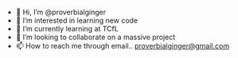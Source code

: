 - 👋 Hi, I’m @proverbialginger
- 👀 I’m interested in learning new code
- 🌱 I’m currently learning at TCfL
- 💞️ I’m looking to collaborate on a massive project
- 📫 How to reach me through email.. proverbialginger@gmail.com

<!---
proverbialginger/proverbialginger is a ✨ special ✨ repository because its `README.md` (this file) appears on your GitHub profile.
You can click the Preview link to take a look at your changes.
--->
